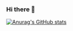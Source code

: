 ### Hi there 👋
[![Anurag's GitHub stats](https://github-readme-stats.vercel.app/api?username=vace999)](https://github.com/anuraghazra/github-readme-stats)
